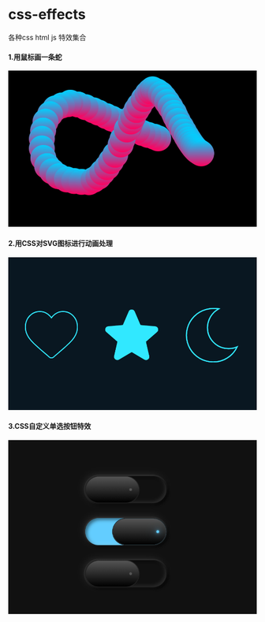 # css-effects

各种css html js 特效集合

#### 1.用鼠标画一条蛇
![1.用鼠标画一条蛇](./img/1.用鼠标画一条蛇.png)

#### 2.用CSS对SVG图标进行动画处理
![2.用CSS对SVG图标进行动画处理](./img/2.用CSS对SVG图标进行动画处理.png)

#### 3.CSS自定义单选按钮特效
![3.CSS自定义单选按钮特效](./img/3.CSS自定义单选按钮特效.png)

